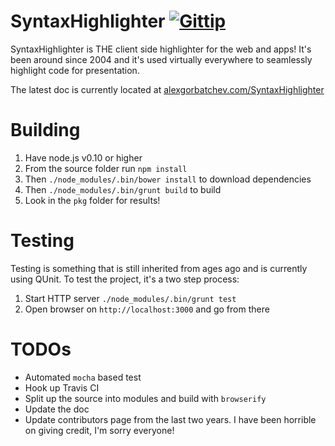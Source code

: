 # SyntaxHighlighter [![Gittip](http://img.shields.io/gittip/alexgorbatchev.png)](https://www.gittip.com/alexgorbatchev/)

SyntaxHighlighter is THE client side highlighter for the web and apps! It's been around since
2004 and it's used virtually everywhere to seamlessly highlight code for presentation.

The latest doc is currently located at [alexgorbatchev.com/SyntaxHighlighter](http://alexgorbatchev.com/SyntaxHighlighter/)

# Building

1. Have node.js v0.10 or higher
1. From the source folder run `npm install`
1. Then `./node_modules/.bin/bower install` to download dependencies
1. Then `./node_modules/.bin/grunt build` to build
1. Look in the `pkg` folder for results!

# Testing

Testing is something that is still inherited from ages ago and is currently using QUnit. To test the project, it's a two step process:

1. Start HTTP server `./node_modules/.bin/grunt test`
1. Open browser on `http://localhost:3000` and go from there

# TODOs

* Automated `mocha` based test
* Hook up Travis CI
* Split up the source into modules and build with `browserify`
* Update the doc
* Update contributors page from the last two years. I have been horrible on giving credit, I'm sorry everyone!
